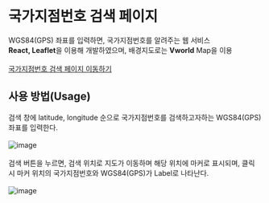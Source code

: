 # 국가지점번호 검색 페이지
WGS84(GPS) 좌표를 입력하면, 국가지점번호를 알려주는 웹 서비스<br>
<b>React, Leaflet</b>을 이용해 개발하였으며, 배경지도로는 <b>Vworld</b> Map을 이용<br><br>
[국가지점번호 검색 페이지 이동하기](https://ch1517.github.io/CountryBranchCode/)
## 사용 방법(Usage)
검색 창에 latitude, longitude 순으로 국가지점번호를 검색하고자하는 WGS84(GPS) 좌표를 입력한다.<br><br>
![image](https://user-images.githubusercontent.com/25702775/105014898-4bdeaf00-5a84-11eb-991a-99a68fb3c026.png)
<br><br>검색 버튼을 누르면, 검색 위치로 지도가 이동하며 해당 위치에 마커로 표시되며, 클릭 시 마커 위치의 국가지점번호와 WGS84(GPS)가 Label로 나타난다.<br><br>
![image](https://user-images.githubusercontent.com/25702775/105015657-1f776280-5a85-11eb-80c9-acb7984881d8.png)
